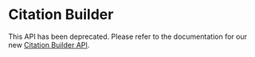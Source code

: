 # Citation Builder

<aside class="notice"> 
    This API has been deprecated. Please refer to the documentation for our new <a href="https://developer.brightlocal.com/docs/management-apis/agjq3z0pfs6nk-citation-builder">Citation Builder API</a>.
</aside>
